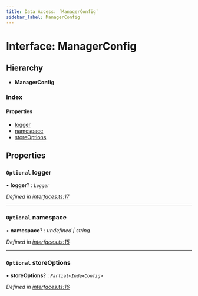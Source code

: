 ```yaml
---
title: Data Access: `ManagerConfig`
sidebar_label: ManagerConfig
---
```


# Interface: ManagerConfig

## Hierarchy

* **ManagerConfig**

### Index

#### Properties

* [logger](managerconfig.md#optional-logger)
* [namespace](managerconfig.md#optional-namespace)
* [storeOptions](managerconfig.md#optional-storeoptions)

## Properties

### `Optional` logger

• **logger**? : *`Logger`*

*Defined in [interfaces.ts:17](https://github.com/terascope/teraslice/blob/9dc0f8b8/packages/data-access/src/interfaces.ts#L17)*

___

### `Optional` namespace

• **namespace**? : *undefined | string*

*Defined in [interfaces.ts:15](https://github.com/terascope/teraslice/blob/9dc0f8b8/packages/data-access/src/interfaces.ts#L15)*

___

### `Optional` storeOptions

• **storeOptions**? : *`Partial<IndexConfig>`*

*Defined in [interfaces.ts:16](https://github.com/terascope/teraslice/blob/9dc0f8b8/packages/data-access/src/interfaces.ts#L16)*

